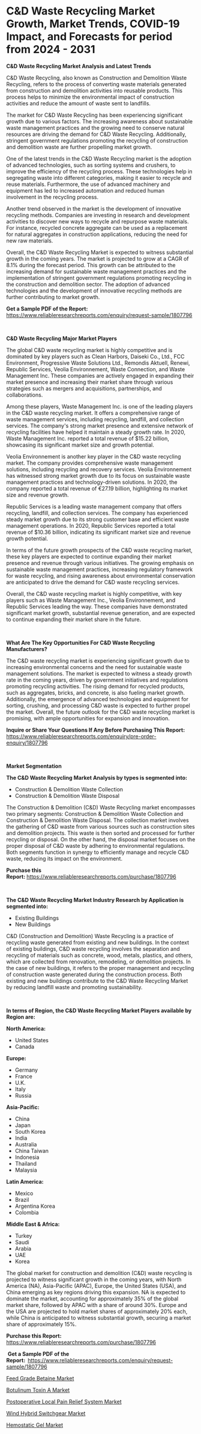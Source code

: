 <p><h1>C&D Waste Recycling Market Growth, Market Trends, COVID-19 Impact, and Forecasts for period from 2024 - 2031</h1></p><p><strong>C&D Waste Recycling Market Analysis and Latest Trends</strong></p>
<p><p>C&D Waste Recycling, also known as Construction and Demolition Waste Recycling, refers to the process of converting waste materials generated from construction and demolition activities into reusable products. This process helps to minimize the environmental impact of construction activities and reduce the amount of waste sent to landfills.</p><p>The market for C&D Waste Recycling has been experiencing significant growth due to various factors. The increasing awareness about sustainable waste management practices and the growing need to conserve natural resources are driving the demand for C&D Waste Recycling. Additionally, stringent government regulations promoting the recycling of construction and demolition waste are further propelling market growth.</p><p>One of the latest trends in the C&D Waste Recycling market is the adoption of advanced technologies, such as sorting systems and crushers, to improve the efficiency of the recycling process. These technologies help in segregating waste into different categories, making it easier to recycle and reuse materials. Furthermore, the use of advanced machinery and equipment has led to increased automation and reduced human involvement in the recycling process.</p><p>Another trend observed in the market is the development of innovative recycling methods. Companies are investing in research and development activities to discover new ways to recycle and repurpose waste materials. For instance, recycled concrete aggregate can be used as a replacement for natural aggregates in construction applications, reducing the need for new raw materials.</p><p>Overall, the C&D Waste Recycling Market is expected to witness substantial growth in the coming years. The market is projected to grow at a CAGR of 8.1% during the forecast period. This growth can be attributed to the increasing demand for sustainable waste management practices and the implementation of stringent government regulations promoting recycling in the construction and demolition sector. The adoption of advanced technologies and the development of innovative recycling methods are further contributing to market growth.</p></p>
<p><strong>Get a Sample PDF of the Report:&nbsp;</strong> <a href="https://www.reliableresearchreports.com/enquiry/request-sample/1807796">https://www.reliableresearchreports.com/enquiry/request-sample/1807796</a></p>
<p>&nbsp;</p>
<p><strong>C&D Waste Recycling Major Market Players</strong></p>
<p><p>The global C&D waste recycling market is highly competitive and is dominated by key players such as Clean Harbors, Daiseki Co., Ltd., FCC Environment, Progressive Waste Solutions Ltd., Remondis Aktuell, Renewi, Republic Services, Veolia Environnement, Waste Connection, and Waste Management Inc. These companies are actively engaged in expanding their market presence and increasing their market share through various strategies such as mergers and acquisitions, partnerships, and collaborations.</p><p>Among these players, Waste Management Inc. is one of the leading players in the C&D waste recycling market. It offers a comprehensive range of waste management services, including recycling, landfill, and collection services. The company's strong market presence and extensive network of recycling facilities have helped it maintain a steady growth rate. In 2020, Waste Management Inc. reported a total revenue of $15.22 billion, showcasing its significant market size and growth potential.</p><p>Veolia Environnement is another key player in the C&D waste recycling market. The company provides comprehensive waste management solutions, including recycling and recovery services. Veolia Environnement has witnessed strong market growth due to its focus on sustainable waste management practices and technology-driven solutions. In 2020, the company reported a total revenue of €27.19 billion, highlighting its market size and revenue growth.</p><p>Republic Services is a leading waste management company that offers recycling, landfill, and collection services. The company has experienced steady market growth due to its strong customer base and efficient waste management operations. In 2020, Republic Services reported a total revenue of $10.36 billion, indicating its significant market size and revenue growth potential.</p><p>In terms of the future growth prospects of the C&D waste recycling market, these key players are expected to continue expanding their market presence and revenue through various initiatives. The growing emphasis on sustainable waste management practices, increasing regulatory framework for waste recycling, and rising awareness about environmental conservation are anticipated to drive the demand for C&D waste recycling services.</p><p>Overall, the C&D waste recycling market is highly competitive, with key players such as Waste Management Inc., Veolia Environnement, and Republic Services leading the way. These companies have demonstrated significant market growth, substantial revenue generation, and are expected to continue expanding their market share in the future.</p></p>
<p>&nbsp;</p>
<p><strong>What Are The Key Opportunities For C&D Waste Recycling Manufacturers?</strong></p>
<p><p>The C&D waste recycling market is experiencing significant growth due to increasing environmental concerns and the need for sustainable waste management solutions. The market is expected to witness a steady growth rate in the coming years, driven by government initiatives and regulations promoting recycling activities. The rising demand for recycled products, such as aggregates, bricks, and concrete, is also fueling market growth. Additionally, the emergence of advanced technologies and equipment for sorting, crushing, and processing C&D waste is expected to further propel the market. Overall, the future outlook for the C&D waste recycling market is promising, with ample opportunities for expansion and innovation.</p></p>
<p><strong>Inquire or Share Your Questions If Any Before Purchasing This Report:</strong> <a href="https://www.reliableresearchreports.com/enquiry/pre-order-enquiry/1807796">https://www.reliableresearchreports.com/enquiry/pre-order-enquiry/1807796</a></p>
<p>&nbsp;</p>
<p><strong>Market Segmentation</strong></p>
<p><strong>The C&D Waste Recycling Market Analysis by types is segmented into:</strong></p>
<p><ul><li>Construction & Demolition Waste Collection</li><li>Construction & Demolition Waste Disposal</li></ul></p>
<p><p>The Construction & Demolition (C&D) Waste Recycling market encompasses two primary segments: Construction & Demolition Waste Collection and Construction & Demolition Waste Disposal. The collection market involves the gathering of C&D waste from various sources such as construction sites and demolition projects. This waste is then sorted and processed for further recycling or disposal. On the other hand, the disposal market focuses on the proper disposal of C&D waste by adhering to environmental regulations. Both segments function in synergy to efficiently manage and recycle C&D waste, reducing its impact on the environment.</p></p>
<p><strong>Purchase this Report:&nbsp;</strong><a href="https://www.reliableresearchreports.com/purchase/1807796">https://www.reliableresearchreports.com/purchase/1807796</a></p>
<p>&nbsp;</p>
<p><strong>The C&D Waste Recycling Market Industry Research by Application is segmented into:</strong></p>
<p><ul><li>Existing Buildings</li><li>New Buildings</li></ul></p>
<p><p>C&D (Construction and Demolition) Waste Recycling is a practice of recycling waste generated from existing and new buildings. In the context of existing buildings, C&D waste recycling involves the separation and recycling of materials such as concrete, wood, metals, plastics, and others, which are collected from renovation, remodeling, or demolition projects. In the case of new buildings, it refers to the proper management and recycling of construction waste generated during the construction process. Both existing and new buildings contribute to the C&D Waste Recycling Market by reducing landfill waste and promoting sustainability.</p></p>
<p>&nbsp;</p>
<p><strong>In terms of Region, the C&D Waste Recycling Market Players available by Region are:</strong></p>
<p>
    <p> <strong> North America: </strong>
        <ul>
            <li>United States</li>
            <li>Canada</li>
        </ul>
        </p> 
    <p> <strong> Europe: </strong>
        <ul>
            <li>Germany</li>
            <li>France</li>
            <li>U.K.</li>
            <li>Italy</li>
            <li>Russia</li>
        </ul>
        </p> 
    <p> <strong> Asia-Pacific: </strong>
        <ul>
            <li>China</li>
            <li>Japan</li>
            <li>South Korea</li>
            <li>India</li>
            <li>Australia</li>
            <li>China Taiwan</li>
            <li>Indonesia</li>
            <li>Thailand</li>
            <li>Malaysia</li>
        </ul>
        </p> 
    <p> <strong> Latin America: </strong>
        <ul>
            <li>Mexico</li>
            <li>Brazil</li>
            <li>Argentina Korea</li>
            <li>Colombia</li>
        </ul>
        </p> 
    <p> <strong> Middle East & Africa: </strong>
        <ul>
            <li>Turkey</li>
            <li>Saudi</li>
            <li>Arabia</li>
            <li>UAE</li>
            <li>Korea</li>
        </ul>
    </p>
    </p>
<p><p>The global market for construction and demolition (C&D) waste recycling is projected to witness significant growth in the coming years, with North America (NA), Asia-Pacific (APAC), Europe, the United States (USA), and China emerging as key regions driving this expansion. NA is expected to dominate the market, accounting for approximately 35% of the global market share, followed by APAC with a share of around 30%. Europe and the USA are projected to hold market shares of approximately 20% each, while China is anticipated to witness substantial growth, securing a market share of approximately 15%.</p></p>
<p><strong>Purchase this Report: </strong><a href="https://www.reliableresearchreports.com/purchase/1807796">https://www.reliableresearchreports.com/purchase/1807796</a></p>
<p>&nbsp;<strong>Get a Sample PDF of the Report:&nbsp;&nbsp;</strong><a href="https://www.reliableresearchreports.com/enquiry/request-sample/1807796">https://www.reliableresearchreports.com/enquiry/request-sample/1807796</a></p>
<p><strong></strong></p>
<p><p><a href="https://medium.com/@brendamoreno1988/feed-grade-betaine-market-size-reveals-the-best-marketing-channels-in-global-industry-5b8fb90553cb">Feed Grade Betaine Market</a></p><p><a href="https://github.com/elizabethdagraca/Market-Research-Report-List-1/blob/main/botulinum-toxin-a-market.md">Botulinum Toxin A Market</a></p><p><a href="https://medium.com/@brendamoreno1988/postoperative-local-pain-relief-system-market-comprehensive-assessment-by-type-application-and-6d47329091b4">Postoperative Local Pain Relief System Market</a></p><p><a href="https://medium.com/@brendamoreno1988/decoding-wind-hybrid-switchgear-market-metrics-market-share-trends-and-growth-patterns-581ace1029bf">Wind Hybrid Switchgear Market</a></p><p><a href="https://github.com/khayangel/Market-Research-Report-List-1/blob/main/hemostatic-gel-market.md">Hemostatic Gel Market</a></p></p>